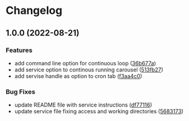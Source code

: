 # Changelog

## 1.0.0 (2022-08-21)


### Features

* add command line option for continuous loop ([36b677a](https://github.com/stenjo/Middager/commit/36b677a61f930e44b53430e63fcdcd8ebc03dd66))
* add service option to continous running carousel ([513fb27](https://github.com/stenjo/Middager/commit/513fb279ce4a9ba8f9194607108d41411c11535f))
* add servise handle as option to cron tab ([f3aa4c0](https://github.com/stenjo/Middager/commit/f3aa4c0c8ed95600f66cced4e05edf40ecfd008a))


### Bug Fixes

* update README file with service instructions ([df77116](https://github.com/stenjo/Middager/commit/df7711611a07b693e6d9ab23678152a4c9fe9526))
* update service file fixing access and working directories ([5683173](https://github.com/stenjo/Middager/commit/5683173d3a4b6955b7b62841edafb60e71274f70))
